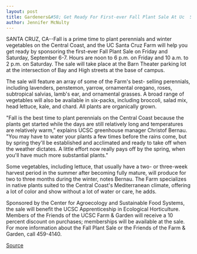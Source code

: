 ```yaml
---
layout: post
title: Gardeners&#58; Get Ready For First-ever Fall Plant Sale At Uc  Santa Cruz
author: Jennifer McNulty
---
```


SANTA CRUZ, CA--Fall is a prime time to plant perennials and  winter vegetables on the Central Coast, and the UC Santa Cruz Farm  will help you get ready by sponsoring the first-ever Fall Plant Sale  on Friday and Saturday, September 6-7. Hours are noon to 6 p.m. on  Friday and 10 a.m. to 2 p.m. on Saturday. The sale will take place at  the Barn Theater parking lot at the intersection of Bay and High  streets at the base of campus.

The sale will feature an array of some of the Farm's best- selling perennials, including lavenders, penstemon, yarrow,  ornamental oregano, roses, subtropical salvias, lamb's ear, and  ornamental grasses. A broad range of vegetables will also be  available in six-packs, including broccoli, salad mix, head lettuce,  kale, and chard. All plants are organically grown.

"Fall is the best time to plant perennials on the Central Coast  because the plants get started while the days are still relatively  long and temperatures are relatively warm," explains UCSC  greenhouse manager Christof Bernau. "You may have to water your  plants a few times before the rains come, but by spring they'll be  established and acclimated and ready to take off when the weather  dictates. A little effort now really pays off by the spring, when  you'll have much more substantial plants."

Some vegetables, including lettuce, that usually have a two- or  three-week harvest period in the summer after becoming fully  mature, will produce for two to three months during the winter,  notes Bernau. The Farm specializes in native plants suited to the  Central Coast's Mediterranean climate, offering a lot of color and  show without a lot of water or care, he adds.

Sponsored by the Center for Agroecology and Sustainable Food  Systems, the sale will benefit the UCSC Apprenticeship in Ecological  Horticulture. Members of the Friends of the UCSC Farm & Garden will  receive a 10 percent discount on purchases; memberships will be  available at the sale. For more information about the Fall Plant  Sale or the Friends of the Farm & Garden, call 459-4140.

[Source](http://www1.ucsc.edu/news_events/press_releases/archive/96-97/08-96/082096-Gardeners_get_ready.html "Permalink to 082096-Gardeners_get_ready")

